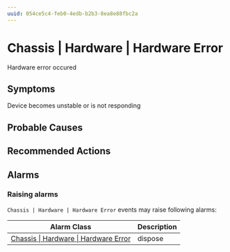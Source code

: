 ```yaml
---
uuid: 054ce5c4-feb0-4edb-b2b3-8ea8e88fbc2a
---
```

# Chassis | Hardware | Hardware Error

Hardware error occured

## Symptoms

Device becomes unstable or is not responding

## Probable Causes

## Recommended Actions

## Alarms

### Raising alarms

`Chassis | Hardware | Hardware Error` events may raise following alarms:

Alarm Class | Description
--- | ---
[Chassis \| Hardware \| Hardware Error](../../../alarm-classes/chassis/hardware/hardware-error.md) | dispose
